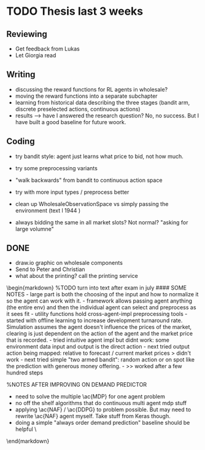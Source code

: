 # TODO Thesis last 3 weeks

## Reviewing
- Get feedback from Lukas
- Let Giorgia read

## Writing
- discussing the reward functions for RL agents in wholesale?
- moving the reward functions into a separate subchapter
- learning from historical data describing the three stages (bandit arm, discrete preselected actions, continuous
  actions)
- results --> have I answered the research question? No, no success. But I have built a good baseline for future woork. 

## Coding
- try bandit style: agent just learns what price to bid, not how much.
- try some preprocessing variants 
- "walk backwards" from bandit to continuous action space
- try with more input types / preprocess better
- clean up WholesaleObservationSpace vs simply passing the environment (text l 1944 )

- always bidding the same in all market slots? Not normal? "asking for large volumne"

## DONE

- draw.io graphic on wholesale components
- Send to Peter and Christian
- what about the printing? call the printing service




\begin{markdown}
    %TODO turn into text after exam in july
    #### SOME NOTES
    - large part is both the choosing of the input and how to normalize it so the agent can work with it.
    - framework allows passing agent anything (the entire env) and then the individual agent can select and preprocess
    as it sees fit
    - utility functions hold cross-agent-impl preprocessing tools
    - started with offline learning to increase development turnaround rate. Simulation assumes the agent doesn't
    influence the prices of the market, clearing is just dependent on the action of the agent and the market price that
    is recorded.
    - tried intuitive agent impl but didnt work: some environment data input and output is the direct action
    - next tried output action being mapped: relative to forecast / current market prices > didn't work
    - next tried simple "two armed bandit": random action or on spot like the prediction with generous money offering.
    - >> worked after a few hundred steps

%NOTES AFTER IMPROVING ON DEMAND PREDICTOR

- need to solve the multiple \ac{MDP} for one agent problem
- no off the shelf algorithms that do continuous multi agent mdp stuff
- applying \ac{NAF} / \ac{DDPG} to problem possible. But may need to rewrite \ac{NAF} agent myself. Take stuff from
Keras though.
- doing a simple "always order demand prediction" baseline should be helpful
\

\end{markdown}

